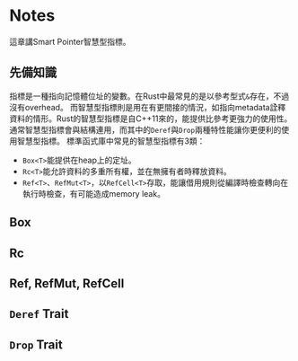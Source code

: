 # Notes

這章講Smart Pointer智慧型指標。

## 先備知識

指標是一種指向記憶體位址的變數。在Rust中最常見的是以參考型式`&`存在，不過沒有overhead。
而智慧型指標則是用在有更間接的情況，如指向metadata詮釋資料的情形。Rust的智慧型指標是自C++11來的，能提供比參考更強力的使用性。
通常智慧型指標會與結構連用，而其中的`Deref`與`Drop`兩種特性能讓你更便利的使用智慧型指標。
標準函式庫中常見的智慧型指標有3類：
- `Box<T>`能提供在heap上的定址。
- `Rc<T>`能允許資料的多重所有權，並在無擁有者時釋放資料。
- `Ref<T>`、`RefMut<T>`，以`RefCell<T>`存取，能讓借用規則從編譯時檢查轉向在執行時檢查，有可能造成memory leak。

## Box

## Rc

## Ref, RefMut, RefCell

## `Deref` Trait

## `Drop` Trait

